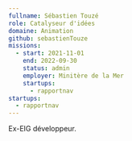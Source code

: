 ```yaml
---
fullname: Sébastien Touzé
role: Catalyseur d'idées
domaine: Animation
github: sebastienTouze
missions:
  - start: 2021-11-01
    end: 2022-09-30
    status: admin
    employer: Minitère de la Mer
    startups:
      - rapportnav
startups:
  - rapportnav
---
```

Ex-EIG développeur.
